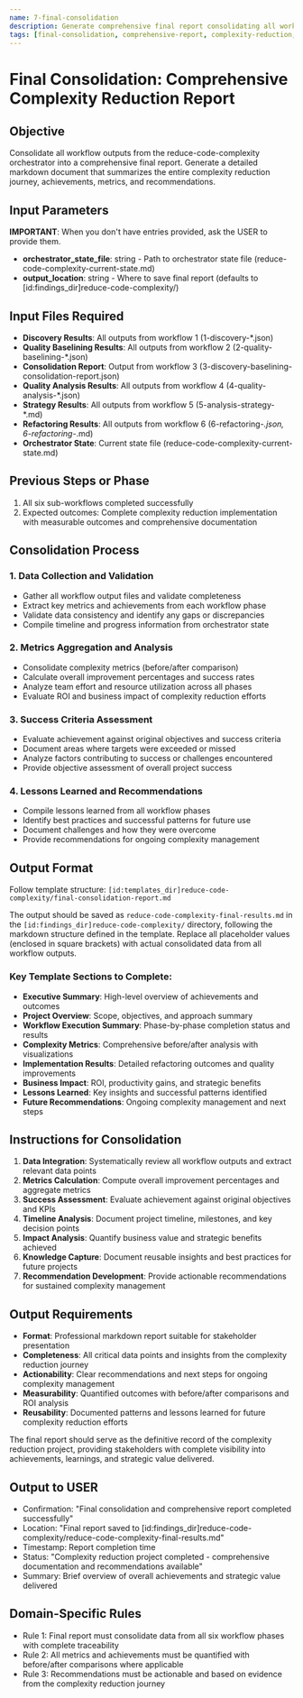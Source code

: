 ```yaml
---
name: 7-final-consolidation
description: Generate comprehensive final report consolidating all workflow outputs into markdown format with complete complexity reduction outcomes
tags: [final-consolidation, comprehensive-report, complexity-reduction, project-completion]
---
```


# Final Consolidation: Comprehensive Complexity Reduction Report

## Objective
Consolidate all workflow outputs from the reduce-code-complexity orchestrator into a comprehensive final report. Generate a detailed markdown document that summarizes the entire complexity reduction journey, achievements, metrics, and recommendations.

## Input Parameters
**IMPORTANT**: When you don't have entries provided, ask the USER to provide them.
- **orchestrator_state_file**: string - Path to orchestrator state file (reduce-code-complexity-current-state.md)
- **output_location**: string - Where to save final report (defaults to [id:findings_dir]reduce-code-complexity/)

## Input Files Required
- **Discovery Results**: All outputs from workflow 1 (1-discovery-*.json)
- **Quality Baselining Results**: All outputs from workflow 2 (2-quality-baselining-*.json)
- **Consolidation Report**: Output from workflow 3 (3-discovery-baselining-consolidation-report.json)
- **Quality Analysis Results**: All outputs from workflow 4 (4-quality-analysis-*.json)
- **Strategy Results**: All outputs from workflow 5 (5-analysis-strategy-*.md)
- **Refactoring Results**: All outputs from workflow 6 (6-refactoring-*.json, 6-refactoring-*.md)
- **Orchestrator State**: Current state file (reduce-code-complexity-current-state.md)

## Previous Steps or Phase
1. All six sub-workflows completed successfully
2. Expected outcomes: Complete complexity reduction implementation with measurable outcomes and comprehensive documentation

## Consolidation Process

### 1. Data Collection and Validation
- Gather all workflow output files and validate completeness
- Extract key metrics and achievements from each workflow phase
- Validate data consistency and identify any gaps or discrepancies
- Compile timeline and progress information from orchestrator state

### 2. Metrics Aggregation and Analysis
- Consolidate complexity metrics (before/after comparison)
- Calculate overall improvement percentages and success rates
- Analyze team effort and resource utilization across all phases
- Evaluate ROI and business impact of complexity reduction efforts

### 3. Success Criteria Assessment
- Evaluate achievement against original objectives and success criteria
- Document areas where targets were exceeded or missed
- Analyze factors contributing to success or challenges encountered
- Provide objective assessment of overall project success

### 4. Lessons Learned and Recommendations
- Compile lessons learned from all workflow phases
- Identify best practices and successful patterns for future use
- Document challenges and how they were overcome
- Provide recommendations for ongoing complexity management

## Output Format

Follow template structure: `[id:templates_dir]reduce-code-complexity/final-consolidation-report.md`

The output should be saved as `reduce-code-complexity-final-results.md` in the `[id:findings_dir]reduce-code-complexity/` directory, following the markdown structure defined in the template. Replace all placeholder values (enclosed in square brackets) with actual consolidated data from all workflow outputs.

### Key Template Sections to Complete:
- **Executive Summary**: High-level overview of achievements and outcomes
- **Project Overview**: Scope, objectives, and approach summary
- **Workflow Execution Summary**: Phase-by-phase completion status and results
- **Complexity Metrics**: Comprehensive before/after analysis with visualizations
- **Implementation Results**: Detailed refactoring outcomes and quality improvements
- **Business Impact**: ROI, productivity gains, and strategic benefits
- **Lessons Learned**: Key insights and successful patterns identified
- **Future Recommendations**: Ongoing complexity management and next steps

## Instructions for Consolidation

1. **Data Integration**: Systematically review all workflow outputs and extract relevant data points
2. **Metrics Calculation**: Compute overall improvement percentages and aggregate metrics
3. **Success Assessment**: Evaluate achievement against original objectives and KPIs
4. **Timeline Analysis**: Document project timeline, milestones, and key decision points
5. **Impact Analysis**: Quantify business value and strategic benefits achieved
6. **Knowledge Capture**: Document reusable insights and best practices for future projects
7. **Recommendation Development**: Provide actionable recommendations for sustained complexity management

## Output Requirements

- **Format**: Professional markdown report suitable for stakeholder presentation
- **Completeness**: All critical data points and insights from the complexity reduction journey
- **Actionability**: Clear recommendations and next steps for ongoing complexity management
- **Measurability**: Quantified outcomes with before/after comparisons and ROI analysis
- **Reusability**: Documented patterns and lessons learned for future complexity reduction efforts

The final report should serve as the definitive record of the complexity reduction project, providing stakeholders with complete visibility into achievements, learnings, and strategic value delivered.

## Output to USER
- Confirmation: "Final consolidation and comprehensive report completed successfully"
- Location: "Final report saved to [id:findings_dir]reduce-code-complexity/reduce-code-complexity-final-results.md"
- Timestamp: Report completion time
- Status: "Complexity reduction project completed - comprehensive documentation and recommendations available"
- Summary: Brief overview of overall achievements and strategic value delivered

## Domain-Specific Rules
- Rule 1: Final report must consolidate data from all six workflow phases with complete traceability
- Rule 2: All metrics and achievements must be quantified with before/after comparisons where applicable
- Rule 3: Recommendations must be actionable and based on evidence from the complexity reduction journey
